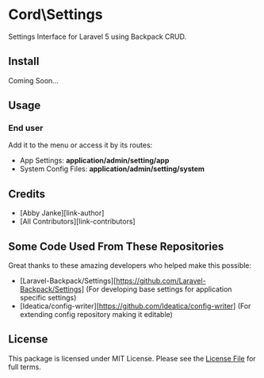 # Cord\Settings

Settings Interface for Laravel 5 using Backpack CRUD.

## Install

Coming Soon...

## Usage 

### End user
Add it to the menu or access it by its routes:
- App Settings: **application/admin/setting/app**
- System Config Files: **application/admin/setting/system**

## Credits
- [Abby Janke][link-author]
- [All Contributors][link-contributors]

## Some Code Used From These Repositories
Great thanks to these amazing developers who helped make this possible:
- [Laravel-Backpack/Settings][https://github.com/Laravel-Backpack/Settings] (For developing base settings for application specific settings)
- [Ideatica/config-writer][https://github.com/Ideatica/config-writer] (For extending config repository making it editable)

## License

This package is licensed under MIT License. Please see the [License File](LICENSE.md) for full terms.
